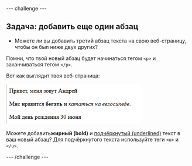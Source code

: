 \--- challenge \---

## Задача: добавить еще один абзац

- Можете ли вы добавить третий абзац текста на свою веб-страницу, чтобы он был ниже двух других?

Помни, что твой новый абзац будет начинаться тегом `<p>` и заканчиваться тегом `</p>`.

Вот как выглядит твоя веб-страница:

![скриншот](images/birthday-paragraph.png)

Можете добавить**жирный (bold)** и <u>подчёркнутый (underlined)</u> текст в ваш новый абзац? Для подчёркнутого текста используйте теги `<u>` и `</u>`.

\--- /challenge \---